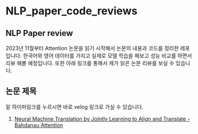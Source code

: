 # NLP_paper_code_reviews

## NLP Paper review
2023년 11월부터 Attention 논문을 읽기 시작해서 논문의 내용과 코드를 정리한 레포입니다. 
한국어와 영어 데이터를 가지고 실제로 모델 학습을 해보고 성능 비교를 하면서 리뷰 해볼 예정입니다. 
또한 아래 링크를 통해서 제가 읽은 논문 리뷰를 보실 수 있습니다. 

## 논문 제목
밑 하이퍼링크를 누르시면 바로 velog 링크로 가실 수 있습니다.

1. [Neural Machine Translation by Jointly Learning to Align and Translate - Bahdanau Attention](https://velog.io/@cksgh0984/%EB%85%BC%EB%AC%B8%EB%A6%AC%EB%B7%B0-Neural-Machine-Translation-by-Jointly-Learning-to-Align-and-Translate-Bahdanau-Attention-4sx0m0yk)

